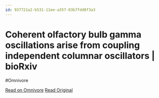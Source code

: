 ```yaml
---
id: 937721a2-b531-11ee-a357-03b7fdd0f3a3
---
```


# Coherent olfactory bulb gamma oscillations arise from coupling independent columnar oscillators | bioRxiv
#Omnivore

[Read on Omnivore](https://omnivore.app/me/coherent-olfactory-bulb-gamma-oscillations-arise-from-coupling-i-18d17559a69)
[Read Original](http://biorxiv.org/cgi/content/short/213827v3?rss=1)

